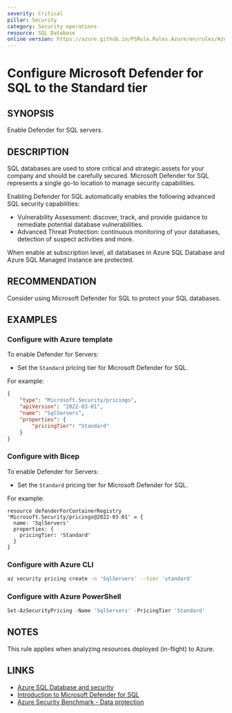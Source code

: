 ```yaml
---
severity: Critical
pillar: Security
category: Security operations
resource: SQL Database
online version: https://azure.github.io/PSRule.Rules.Azure/en/rules/Azure.Defender.SQL/
---
```


# Configure Microsoft Defender for SQL to the Standard tier

## SYNOPSIS

Enable Defender for SQL servers.

## DESCRIPTION

SQL databases are used to store critical and strategic assets for your company and should be carefully secured.
Microsoft Defender for SQL represents a single go-to location to manage security capabilities.

Enabling Defender for SQL automatically enables the following advanced SQL security capabilities:

- Vulnerability Assessment: discover, track, and provide guidance to remediate potential database vulnerabilities.
- Advanced Threat Protection: continuous monitoring of your databases, detection of suspect activities and more.

When enable at subscription level, all databases in Azure SQL Database and Azure SQL Managed Instance are protected.

## RECOMMENDATION

Consider using Microsoft Defender for SQL to protect your SQL databases.

## EXAMPLES

### Configure with Azure template

To enable Defender for Servers:

- Set the `Standard` pricing tier for Microsoft Defender for SQL.

For example:

```json
{
    "type": "Microsoft.Security/pricings",
    "apiVersion": "2022-03-01",
    "name": "SqlServers",
    "properties": {
        "pricingTier": "Standard"
    }
}
```

### Configure with Bicep

To enable Defender for Servers:

- Set the `Standard` pricing tier for Microsoft Defender for SQL.

For example:

```bicep
resource defenderForContainerRegistry 'Microsoft.Security/pricings@2022-03-01' = {
  name: 'SqlServers'
  properties: {
    pricingTier: 'Standard'
  }
}
```

### Configure with Azure CLI

```bash
az security pricing create -n 'SqlServers' --tier 'standard'
```

### Configure with Azure PowerShell

```powershell
Set-AzSecurityPricing -Name 'SqlServers' -PricingTier 'Standard'
```

## NOTES

This rule applies when analyzing resources deployed (in-flight) to Azure.

## LINKS

- [Azure SQL Database and security](https://docs.microsoft.com/azure/architecture/framework/services/data/azure-sql-database-well-architected-framework#azure-sql-database-and-security)
- [Introduction to Microsoft Defender for SQL](https://docs.microsoft.com/azure/azure-sql/database/azure-defender-for-sql)
- [Azure Security Benchmark - Data protection](https://docs.microsoft.com/security/benchmark/azure/security-controls-v2-data-protection)
